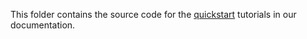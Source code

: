 This folder contains the source code for the [quickstart](https://docs.duendesoftware.com/identityserver/quickstarts/0-overview) tutorials in our documentation.
